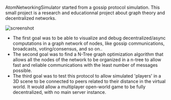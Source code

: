 AtomNetworkingSimulator started from a gossip protocol simulation. 
This small project is a research and educationnal project about graph theory and decentralized networks.

![screenshot](imageFolder/graph_150nodes.png)

- The first goal was to be able to visualize and debug decentralized/async computations in a graph network of nodes, like gossip communications, broadcasts, voting/consensus, and so on..
- The second goal was to find a N-Tree graph optimization algorithm that allows all the nodes of the network to be organized in a n-tree to allow fast and reliable communications with the least number of messages possible.
- The third goal was to test this protocol to allow simulated 'players' in a 3D scene to be connected to peers related to their distance in the virtual world. It would allow a multiplayer open-world game to be fully decentralized, with no main server instance.

